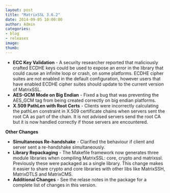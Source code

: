 ```yaml
---
layout: post
title: "MatrixSSL 3.6.2"
date: 2014-09-05 10:00:00
author: Admin
categories:
- blog
- releases
image:
thumb:
---
```

<ul>
<li> <b>ECC Key Validation</b> - 
A security researcher reported that maliciously crafted ECDHE keys could be used to expose an error in the library that could cause an infinite loop or crash, on some platforms.
ECDHE cipher suites are not enabled in the default configuration, however users that have enabled ECDHE cipher suites should update to the current version of MatrixSSL.
</li>
<li> <b>AES-GCM Mode on Big Endian</b> - 
Fixed a bug that was preventing the AES_GCM tag from being created correctly on big endian platforms.
</li>
<li> <b>X.509 PathLen with Root Certs</b> - 
Clients were incorrectly calculating the pathLen constraint in X.509 certificate chains when servers sent the root CA as part of the chain.  It is not advised servers send the root CA but it is now handled correctly if those servers are encountered.
</li>
</ul>
	<p /> <b>Other Changes</b>
<ul>
<li> <b>Simultaneous Re-handshake</b> - 
Clarified the behaviour if client and server sent a re-handshake simultaneously.
</li>
<li> <b>Library Repackaging</b> -
The Makefile framework now generates three module libraries when compiling MatrixSSL: core, crypto and matrixssl. Previously these were packaged as a single library. This change makes it easier to share crypto and core libraries with other libs like MatrixSSH, MatrixDTLS and MatrixCMS.
</li>
<li> <b>Additional Changes</b> -
See the relase notes in the package for a complete list of changes in this version.
</li>
</ul>
<br/>
